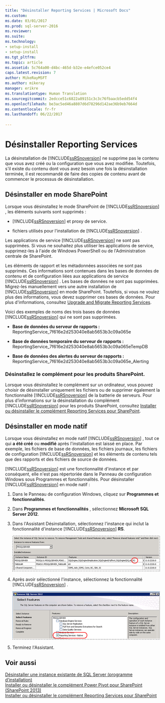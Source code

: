 ```yaml
---
title: "Désinstaller Reporting Services | Microsoft Docs"
ms.custom: 
ms.date: 03/01/2017
ms.prod: sql-server-2016
ms.reviewer: 
ms.suite: 
ms.technology:
- setup-install
- setup-install
ms.tgt_pltfrm: 
ms.topic: article
ms.assetid: 5c764a00-d4bc-465d-b32e-e4efce052ce4
caps.latest.revision: 7
author: MikeRayMSFT
ms.author: mikeray
manager: erikre
ms.translationtype: Human Translation
ms.sourcegitcommit: 2edcce51c6822a89151c3c3c76fbaacb5edd54f4
ms.openlocfilehash: be3ac5ed46a8807d6d78296d142ae36b9eb7664d
ms.contentlocale: fr-fr
ms.lasthandoff: 06/22/2017

---
```

# <a name="uninstall-reporting-services"></a>Désinstaller Reporting Services
  La désinstallation de [!INCLUDE[ssRSnoversion](../../includes/ssrsnoversion-md.md)] ne supprime pas le contenu que vous avez créé ou la configuration que vous avez modifiée. Toutefois, s'il existe du contenu dont vous avez besoin une fois la désinstallation terminée, il est recommandé de faire des copies de contenu avant de commencer le processus de désinstallation.  
  
## <a name="uninstall-sharepoint-mode"></a>Désinstaller en mode SharePoint  
 Lorsque vous désinstallez le mode SharePoint de [!INCLUDE[ssRSnoversion](../../includes/ssrsnoversion-md.md)] , les éléments suivants sont supprimés :  
  
-   [!INCLUDE[ssRSnoversion](../../includes/ssrsnoversion-md.md)] et proxy de service.  
  
-   fichiers utilisés pour l'installation de [!INCLUDE[ssRSnoversion](../../includes/ssrsnoversion-md.md)] .  
  
 Les applications de service [!INCLUDE[ssRSnoversion](../../includes/ssrsnoversion-md.md)] ne sont pas supprimées. Si vous ne souhaitez plus utiliser les applications de service, supprimez-les à l'aide de Windows PowerShell ou de l'Administration centrale de SharePoint.  
  
 Les éléments de rapport et les métadonnées associées ne sont pas supprimés. Ces informations sont contenues dans les bases de données de contenu et de configuration liées aux applications de service [!INCLUDE[ssRSnoversion](../../includes/ssrsnoversion-md.md)] . Les bases de données ne sont pas supprimées. Migrez-les manuellement vers une autre installation de [!INCLUDE[ssRSnoversion](../../includes/ssrsnoversion-md.md)] en mode SharePoint. Toutefois, si vous ne voulez plus des informations, vous devez supprimer ces bases de données. Pour plus d'informations, consultez [Upgrade and Migrate Reporting Services](../../reporting-services/install-windows/upgrade-and-migrate-reporting-services.md).  
  
 Voici des exemples de noms des trois bases de données [!INCLUDE[ssRSnoversion](../../includes/ssrsnoversion-md.md)] qui ne sont pas supprimées.  
  
-   **Base de données du serveur de rapports :** ReportingService_7f616e2d253040e8ab5653b3c09a065e  
  
-   **Base de données temporaire du serveur de rapports :** ReportingService_7f616e2d253040e8ab5653b3c09a065eTempDB  
  
-   **Base de données des alertes du serveur de rapports :** ReportingService_7f616e2d253040e8ab5653b3c09a065e_Alerting  
  
### <a name="uninstall-the-add-in-for-sharepoint-products"></a>Désinstallez le complément pour les produits SharePoint.  
 Lorsque vous désinstallez le complément sur un ordinateur, vous pouvez choisir de désinstaller uniquement les fichiers ou de supprimer également la fonctionnalité [!INCLUDE[ssRSnoversion](../../includes/ssrsnoversion-md.md)] de la batterie de serveurs. Pour plus d’informations sur la désinstallation du complément [!INCLUDE[ssRSnoversion](../../includes/ssrsnoversion-md.md)] pour les produits SharePoint, consultez [Installer ou désinstaller le complément Reporting Services pour SharePoint](../../reporting-services/install-windows/install-or-uninstall-the-reporting-services-add-in-for-sharepoint.md).  
  
## <a name="uninstall-native-mode"></a>Désinstaller en mode natif  
 Lorsque vous désinstallez en mode natif [!INCLUDE[ssRSnoversion](../../includes/ssrsnoversion-md.md)] , tout ce qui **a été créé** ou **modifié** après l'installation est laissé en place. Par exemple, les fichiers de base de données, les fichiers journaux, les fichiers de configuration [!INCLUDE[ssRSnoversion](../../includes/ssrsnoversion-md.md)] et les éléments de contenu tels que des rapports et des fichiers de source de données.  
  
 [!INCLUDE[ssRSnoversion](../../includes/ssrsnoversion-md.md)] est une fonctionnalité d'instance et par conséquent, elle n'est pas répertoriée dans le Panneau de configuration Windows sous Programmes et fonctionnalités. Pour désinstaller [!INCLUDE[ssRSnoversion](../../includes/ssrsnoversion-md.md)] en mode natif :  
  
1.  Dans le Panneau de configuration Windows, cliquez sur **Programmes et fonctionnalités**.  
  
2.  Dans **Programmes et fonctionnalités** , sélectionnez **Microsoft SQL Server 2012**.  
  
3.  Dans l'Assistant Désinstallation, sélectionnez l'instance qui inclut la fonctionnalité d'instance [!INCLUDE[ssRSnoversion](../../includes/ssrsnoversion-md.md)] **RS**.  
  
     ![rs_nativemode_uninstall_selectinstance](../../sql-server/install/media/rs-nativemode-uninstall-selectinstance.gif "rs_nativemode_uninstall_selectinstance")  
  
4.  Après avoir sélectionné l'instance, sélectionnez la fonctionnalité [!INCLUDE[ssRSnoversion](../../includes/ssrsnoversion-md.md)] .  
  
     ![rs_nativemode_uninstall_selectfeatures](../../sql-server/install/media/rs-nativemode-uninstall-selectfeatures.gif "rs_nativemode_uninstall_selectfeatures")  
  
5.  Terminez l'Assistant.  
  
## <a name="see-also"></a>Voir aussi  
 [Désinstaller une instance existante de SQL Server &#40;programme d’installation&#41;](../../sql-server/install/uninstall-an-existing-instance-of-sql-server-setup.md)   
 [Installer ou désinstaller le complément Power Pivot pour SharePoint &#40;SharePoint 2013&#41;](../../analysis-services/instances/install-windows/install-or-uninstall-the-power-pivot-for-sharepoint-add-in-sharepoint-2013.md)   
 [Installer ou désinstaller le complément Reporting Services pour SharePoint](../../reporting-services/install-windows/install-or-uninstall-the-reporting-services-add-in-for-sharepoint.md)  
  
  
